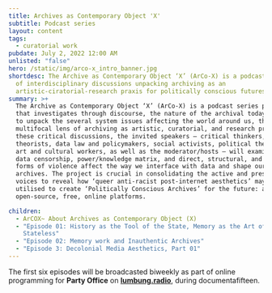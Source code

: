 ```yaml
---
title: Archives as Contemporary Object 'X'
subtitle: Podcast series
layout: content
tags:
  - curatorial work
pubdate: July 2, 2022 12:00 AM
unlisted: "false"
hero: /static/img/arco-x_intro_banner.jpg
shortdesc: The Archive as Contemporary Object ‘X’ (ArCo-X) is a podcast series
  of interdisciplinary discussions unpacking archiving as an
  artistic-ciratorial-research praxis for politically conscious futures.
summary: >+
  The Archive as Contemporary Object ‘X’ (ArCo-X) is a podcast series project
  that investigates through discourse, the nature of the archival today, seeking
  to unpack the several system issues affecting the world around us, through a
  multifocal lens of archiving as artistic, curatorial, and research praxis. In
  these critical discussions, the invited speakers – critical thinkers, media
  theorists, data law and policymakers, social activists, political theorists,
  art and cultural workers, as well as the moderator/hosts – will examine how
  data censorship, power/knowledge matrix, and direct, structural, and cultural
  forms of violence affect the way we interface with data and shape our online
  archives. The project is crucial in consolidating the active and present
  voices to reveal how ‘queer anti-racist post-internet aesthetics’ may be
  utilised to create ‘Politically Conscious Archives’ for the future: as
  open-source, free, online platforms.

children:
  - ArCOX~ About Archives as Contemporary Object (X)
  - "Episode 01: History as the Tool of the State, Memory as the Art of the
    Stateless"
  - "Episode 02: Memory work and Inauthentic Archives"
  - "Episode 3: Decolonial Media Aesthetics, Part 01"
---
```

The first six episodes will be broadcasted biweekly as part of online programming for **Party Office** on **[lumbung.radio](https://ruruhaus.de/en/lumbungradio/)**, during documentafifteen.
